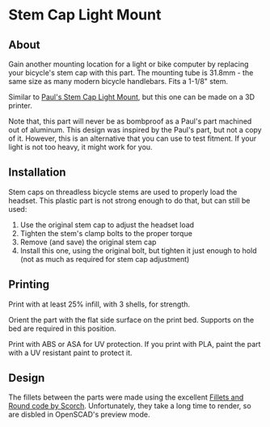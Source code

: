 # Stem Cap Light Mount

## About

Gain another mounting location for a light or bike computer by replacing your bicycle's stem cap with this part. The mounting tube is 31.8mm - the same size as many modern bicycle handlebars. Fits a 1-1/8" stem.

Similar to [Paul's Stem Cap Light Mount](https://www.paulcomp.com/shop/components/mounting-solutions/light-mounts/stem-cap-light-mount/), but this one can be made on a 3D printer.

Note that, this part will never be as bombproof as a Paul's part machined out of aluminum. This design was inspired by the Paul's part, but not a copy of it. However, this is an alternative that you can use to test fitment. If your light is not too heavy, it might work for you.

## Installation

Stem caps on threadless bicycle stems are used to properly load the headset.  This plastic part is not strong enough to do that, but can still be used:

1. Use the original stem cap to adjust the headset load
1. Tighten the stem's clamp bolts to the proper torque
1. Remove (and save) the original stem cap
1. Install this one, using the original bolt, but tighten it just enough to hold (not as much as required for stem cap adjustment)

## Printing

Print with at least 25% infill, with 3 shells, for strength.

Orient the part with the flat side surface on the print bed.
Supports on the bed are required in this position.

Print with ABS or ASA for UV protection. If you print with PLA, paint the part with a UV resistant paint to protect it.

## Design

The fillets between the parts were made using the excellent [Fillets and Round code by Scorch](http://www.scorchworks.com/Blog/openscad-modules-for-automatic-fillets-and-radii/). Unfortunately, they take a long time to render, so are disbled in OpenSCAD's preview mode.

